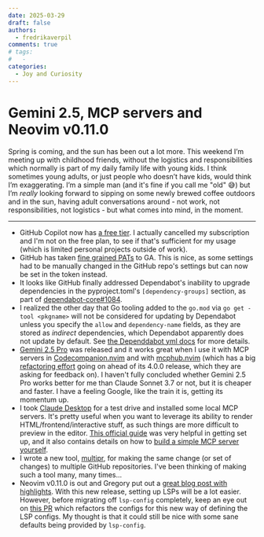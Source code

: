 ```yaml
---
date: 2025-03-29
draft: false
authors:
  - fredrikaverpil
comments: true
# tags:
#   -
categories:
  - Joy and Curiosity
---
```


# Gemini 2.5, MCP servers and Neovim v0.11.0

Spring is coming, and the sun has been out a lot more. This weekend I’m meeting
up with childhood friends, without the logistics and responsibilities which
normally is part of my daily family life with young kids. I think sometimes
young adults, or just people who doesn’t have kids, would think I’m
exaggerating. I’m a simple man (and it's fine if you call me "old" 😅) but I’m
_really_ looking forward to sipping on some newly brewed coffee outdoors and in
the sun, having adult conversations around - not work, not responsibilities, not
logistics - but what comes into mind, in the moment.

---

- GitHub Copilot now has
  [a free tier](https://docs.github.com/en/copilot/about-github-copilot/subscription-plans-for-github-copilot).
  I actually cancelled my subscription and I'm not on the free plan, to see if
  that's sufficient for my usage (which is limited personal projects outside of
  work).
- GitHub has taken
  [fine grained PATs](https://github.blog/changelog/2025-03-18-fine-grained-pats-are-now-generally-available)
  to GA. This is nice, as some settings had to be manually changed in the GitHub
  repo's settings but can now be set in the token instead.
- It looks like GitHub finally addressed Dependabot's inability to upgrade
  dependencies in the pyproject.toml's `[dependency-groups]` section, as part of
  [dependabot-core#1084](https://github.com/dependabot/dependabot-core/issues/10847#event-16730889459).
- I realized the other day that Go tooling added to the `go.mod` via
  `go get -tool <pkgname>` will not be considered for updating by Dependabot
  unless you specify the `allow` and `dependency-name` fields, as they are
  stored as _indirect_ dependencies, which Dependabot apparently does not update
  by default. See
  [the Dependdabot yml docs](https://docs.github.com/en/code-security/dependabot/working-with-dependabot/dependabot-options-reference#allow--)
  for more details.
- [Gemini 2.5 Pro](https://blog.google/technology/google-deepmind/gemini-model-thinking-updates-march-2025/)
  was released and it works great when I use it with MCP servers in
  [Codecompanion.nvim](https://github.com/olimorris/codecompanion.nvim) and with
  [mcphub.nvim](https://github.com/ravitemer/mcphub.nvim) (which has a big
  [refactoring effort](https://github.com/ravitemer/mcphub.nvim/pull/40) going
  on ahead of its 4.0.0 release, which they are asking for feedback on). I
  haven't fully concluded whether Gemini 2.5 Pro works better for me than Claude
  Sonnet 3.7 or not, but it is cheaper and faster. I have a feeling Google, like
  the train it is, getting its momentum up.
- I took [Claude Desktop](https://claude.ai/download) for a test drive and
  installed some local MCP servers. It's pretty useful when you want to leverage
  its ability to render HTML/frontend/interactive stuff, as such things are more
  difficult to preview in the editor.
  [This official guide](https://modelcontextprotocol.io/quickstart/user) was
  very helpful in getting set up, and it also contains details on how to
  [build a simple MCP server yourself](https://modelcontextprotocol.io/quickstart/server).
- I wrote a new tool, [multipr](https://github.com/fredrikaverpil/multipr), for
  making the same change (or set of changes) to multiple GitHub repositories.
  I've been thinking of making such a tool many, many times...
- Neovim v0.11.0 is out and Gregory put out a
  [great blog post with highlights](https://gpanders.com/blog/whats-new-in-neovim-0-11/).
  With this new release, setting up LSPs will be a lot easier. However, before
  migrating off `lsp-config` completely, keep an eye out on
  [this PR](https://github.com/neovim/nvim-lspconfig/pull/3659) which refactors
  the configs for this new way of defining the LSP configs. My thought is that
  it could still be nice with some sane defaults being provided by `lsp-config`.
